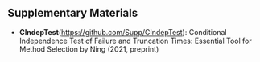 ## Supplementary Materials

* **CIndepTest**(https://github.com/Supp/CIndepTest): Conditional Independence Test of Failure and Truncation Times: Essential Tool for Method Selection by Ning (2021, preprint)
